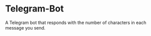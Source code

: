 # Telegram-Bot
A Telegram bot that responds with the number of characters in each message you send.
